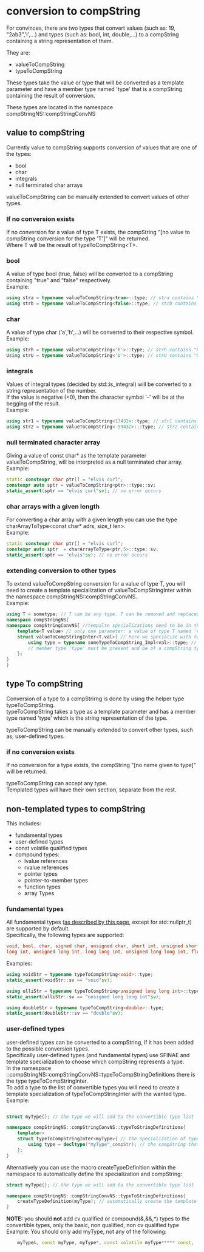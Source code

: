 # conversion to compString
For convinces, there are two types that convert values (such as: 19, "2ab3",'l',...) and types (such as: bool, int, double,...) to a compString containing a string representation of them.<br>

They are:
- valueToCompString
- typeToCompString

These types take the value or type that will be converted as a template parameter and have a member type named 'type' that is a compString containing the result of conversion.<Br>

These types are located in the namespace compStringNS::compStringConvNS

## value to compString
Currently value to compString supports conversion of values that are one of the types:<br>
- bool
- char
- integrals
- null terminated char arrays

valueToCompString can be manually extended to convert values of other types.<br>

### If no conversion exists
If no conversion for a value of type T exists, the compString "[no value to compString conversion for the type 'T']" will be returned.<br>
Where T will be the result of typeToCompString\<T>.<br>

### bool
A value of type bool (true, false) will be converted to a compString containing "true" and "false" respectively.<br>
Example:<br>
```cpp
using stra = typename valueToCompString<true>::type; // stra contains "true"
using strb = typename valueToCompString<false>::type; // strb contains "false"
```

### char 
A value of type char ('a','h',...) will be converted to their respective symbol.<br>
Example:<br>
```cpp
using strh = typename valueToCompString<'h'>::type; // strh contains "h"
Using strU = typename valueToCompString<'U'>::type; // strU contains "U"
``` 

### integrals 
Values of integral types (decided by std::is_integral) will be converted to a string representation of the number.<br>
If the value is negative (<0), then the character symbol '-' will be at the begging of the result.<br>
Example:<br>
```cpp
using str1 = typename valueToCompString<17432>::type; // str1 contains "17432"
using str2 = typename valueToCompString<-99432>:::type; // str2 contains "-99432"
```

### null terminated character array
Giving a value  of const char* as the template parameter valueToCompString, will be interpreted as a null terminated char array.<br>
Example:<br>
```cpp
static constexpr char ptr[] = "elvis curl";
constexpr auto sptr = valueToCompString<ptr>::type::sv;
static_assert(sptr == "elvis curl"sv); // no error occurs 
```

### char arrays with a given length
For converting a char array with a given length you can use the type charArrayToType\<const char* adrs, size_t len>.<br>
Example:<br>
```cpp
static constexpr char ptr[] = "elvis curl";
constexpr auto sptr  = charArrayToType<ptr,5>::type::sv;
static_assert(sptr == "elvis"sv); // no error occurs
```

### extending conversion to other types 
To extend valueToCompString conversion for a value of type T, you will need to create a template specialization of valueToCompStringInter within the namespace compStringNS::compStringConvNS.<br>
Example:<br>
```cpp
using T = sometype; // T can be any type. T can be removed and replaced by sometype
namespace compStringNS{
namespace compStringConvNS{ //tempalte specializations need to be in the same namespace as the base tempalte 
	template<T value> // only one parameter: a value of type T named 'val'
	struct valueToCompStringInter<T,val>{ // here we specialize with two parameters: first is the type T, second is a value of type T
		using type = typename someTypeToCompString_Impl<val>::type; // here will be the implementation of the conversion
		// member type 'type' must be present and be of a compString type
	};
}
}
```

## type To compString 

Conversion of a type to a compStrirng is done by using the helper type typeToCompString.<br>
typeToCompString takes a  type as a template parameter and has a member type named 'type' which is the string representation of the type.<br>

typeToCompString can be manually extended to convert other types, such as, user-defined types.<br>

### if no conversion exists
If no conversion for a type exists, the compString "[no name given to type]" will be returned.<br>

typeToCompString can accept any type.<br>
Templated types will have their own section, separate from the rest.<br>

## non-templated types to compString

This includes:
- fundamental types
- user-defined types
- const volatile qualified types
- compound types:
	- lvalue references
	- rvalue references
	- pointer types
	- pointer-to-member types
	- function types
	- array Types

### fundamental types
All fundamental types ([as described by this page]((https://en.cppreference.com/w/cpp/language/types.html)), except for std::nullptr_t) are supported by default.<br>
Specifically, the following types are supported:
```cpp
void, bool, char, signed char, unsigned char, short int, unsigned short int, int, unsigned int, 
long int, unsigned long int, long long int, unsigned long long int, float, double, long double 
```
Examples:
```cpp
using voidStr = typename typeToCompString<void>::type;
static_assert(voidStr::sv == "void"sv);

using ulliStr = typename typeToCompString<unsigned long long int>::type;
static_assert(ulliStr::sv == "unsigned long long int"sv);

using doubleStr = typename typeToCompString<double>::type;
static_assert(doubleStr::sv == "double"sv);
```
### user-defined types
user-defined types can be converted to a compString, if it has been added to the possible conversion types.<br>
Specifically user-defined types (and fundamental types) use SFINAE and template specialization to choose which compString represents a type.<br>
In the namespace ::compStringNS::compStringConvNS::typeToCompStringDefinitions there is the type typeToCompStringInter<typename T>.<br>
To add a type to the list of convertible types you will need to create a template specialization of typeToCompStringInter with the wanted type.<br>
Example:
```cpp

struct myType{}; // the type we will add to the convertible type list

namespace compStringNS::compStringConvNS::typeToStringDefinitions{
	template<> 
	struct typeToCompStringInter<myType>{ // the specialization of typeToCompStringInter
		using type = decltype("myType"_compStr); // the compString that will be returned 	
	};
}
```
Alternatively you can use the macro createTypeDefinition within the namespace to automatically define the specialization and compString:
```cpp
struct myType{}; // the type we will add to the convertible type list

namespace compStringNS::compStringConvNS::typeToStringDefinitions{
	createTypeDefinition(myType); // automatically create the template specialization and compString, adding it to the convertible types	
}
```

__NOTE:__ you should __not__ add cv qualified or compound(&,&&,*) types to the convertible types, only the basic, non qualified, non cv qualified type
Example:
You should only add myType, not any of the following:<br>
```cpp
	myType&, const myType, myType*, const volatile myType***** const, ... so on and so fourth
``` 
	




